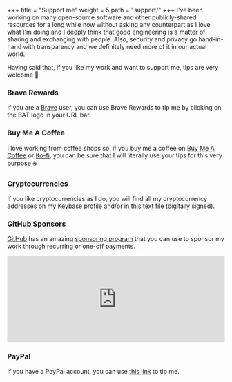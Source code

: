 +++
title = "Support me"
weight = 5
path = "support/"
+++
I've been working on many open-source software and other publicly-shared
resources for a long while now without asking any counterpart as I love what I'm
doing and I deeply think that good engineering is a matter of sharing and
exchanging with people. Also, security and privacy go hand-in-hand with
transparency and we definitely need more of it in our actual world.

Having said that, if you like my work and want to support me, tips are very
welcome :slightly_smiling_face:

### Brave Rewards

If you are a [Brave][brave] user, you can use Brave Rewards to tip me by
clicking on the BAT logo in your URL bar.

### Buy Me A Coffee

I love working from coffee shops so, if you buy me a coffee on [Buy Me A
Coffee][buy-me-a-coffee] or [Ko-fi][ko-fi], you can be sure that I will
literally use your tips for this very purpose :coffee:

### Cryptocurrencies

If you like cryptocurrencies as I do, you will find all my cryptocurrency
addresses on my [Keybase profile][my-keybase] and/or in [this text
file][my-wallets] (digitally signed).

### GitHub Sponsors

[GitHub][github] has an amazing [sponsoring program][github-sponsors] that you
can use to sponsor my work through recurring or one-off payments.

<iframe src="https://github.com/sponsors/SkypLabs/card" title="Sponsor SkypLabs"
height="200" width="100%" style="border: 0;"></iframe>

### PayPal

If you have a PayPal account, you can use [this link][my-paypal] to tip me.

 [brave]: https://brave.com "Brave Official Website"
 [buy-me-a-coffee]: https://www.buymeacoffee.com/skyplabs "My profile on Buy Me A Coffee"
 [github]: https://github.com "GitHub Official Website"
 [github-sponsors]: https://github.com/sponsors "GitHub Sponsors"
 [ko-fi]: https://ko-fi.com/skyplabs "My profile on Ko-fi"
 [my-keybase]: https://keybase.io/skyplabs "My profile on Keybase"
 [my-wallets]: https://keybase.pub/skyplabs/wallets.txt "My cryptocurrencies addresses"
 [my-paypal]: https://paypal.me/skyplabs "My PayPal account"
